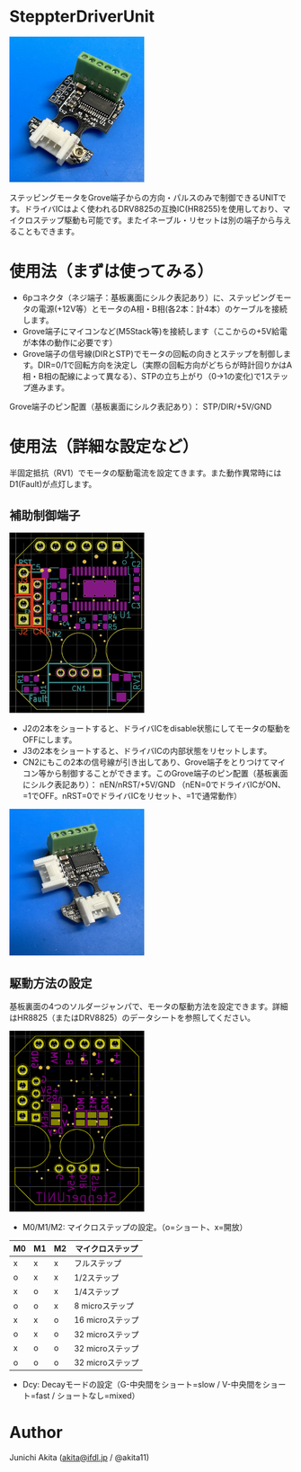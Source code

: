 # SteppterDriverUnit

<img src="https://github.com/akita11/StepperDriverUnit/blob/main/StepperDriverU.jpg" width="240px">

ステッピングモータをGrove端子からの方向・パルスのみで制御できるUNITです。ドライバICはよく使われるDRV8825の互換IC(HR8255)を使用しており、マイクロステップ駆動も可能です。またイネーブル・リセットは別の端子から与えることもできます。

# 使用法（まずは使ってみる）

- 6pコネクタ（ネジ端子：基板裏面にシルク表記あり）に、ステッピングモータの電源(+12V等）とモータのA相・B相(各2本：計4本）のケーブルを接続します。
- Grove端子にマイコンなど(M5Stack等)を接続します（ここからの+5V給電が本体の動作に必要です）
- Grove端子の信号線(DIRとSTP)でモータの回転の向きとステップを制御します。DIR=0/1で回転方向を決定し（実際の回転方向がどちらが時計回りかはA相・B相の配線によって異なる）、STPの立ち上がり（0→1の変化)で1ステップ進みます。

Grove端子のピン配置（基板裏面にシルク表記あり）： STP/DIR/+5V/GND

# 使用法（詳細な設定など）

半固定抵抗（RV1）でモータの駆動電流を設定てきます。また動作異常時にはD1(Fault)が点灯します。


## 補助制御端子

<img src="https://github.com/akita11/StepperDriverUnit/blob/main/StepperDriverU_front.png" width="240px">

- J2の2本をショートすると、ドライバICをdisable状態にしてモータの駆動をOFFにします。
- J3の2本をショートすると、ドライバICの内部状態をリセットします。
- CN2にもこの2本の信号線が引き出してあり、Grove端子をとりつけてマイコン等から制御することができます。このGrove端子のピン配置（基板裏面にシルク表記あり）： nEN/nRST/+5V/GND （nEN=0でドライバICがON、=1でOFF。nRST=0でドライバICをリセット、=1で通常動作）

<img src="https://github.com/akita11/StepperDriverUnit/blob/main/StepperDriverU_appendix.jpg" width="240px">

## 駆動方法の設定

基板裏面の4つのソルダージャンパで、モータの駆動方法を設定できます。詳細はHR8825（またはDRV8825）のデータシートを参照してください。

<img src="https://github.com/akita11/StepperDriverUnit/blob/main/StepperDriverU_back.png" width="240px">

- M0/M1/M2: マイクロステップの設定。（o=ショート、x=開放）

| M0 | M1 | M2 | マイクロステップ |
| -- | -- | -- | -- |
| x  | x  | x  | フルステップ |
| o  | x  | x  | 1/2ステップ |
| x  | o  | x  | 1/4ステップ |
| o  | o  | x  | 8 microステップ |
| x  | x  | o  | 16 microステップ |
| o  | x  | o  | 32 microステップ |
| x  | o  | o  | 32 microステップ |
| o  | o  | o  | 32 microステップ |

- Dcy: Decayモードの設定（G-中央間をショート=slow / V-中央間をショート=fast / ショートなし=mixed）

# Author

Junichi Akita (akita@ifdl.jp / @akita11)
